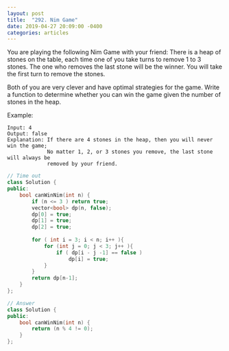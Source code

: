 ```yaml
---
layout: post
title:  "292. Nim Game"
date: 2019-04-27 20:09:00 -0400
categories: articles
---
```


You are playing the following Nim Game with your friend: There is a heap of stones on the table, each time one of you take turns to remove 1 to 3 stones. The one who removes the last stone will be the winner. You will take the first turn to remove the stones.

Both of you are very clever and have optimal strategies for the game. Write a function to determine whether you can win the game given the number of stones in the heap.

Example:
```
Input: 4
Output: false 
Explanation: If there are 4 stones in the heap, then you will never win the game;
             No matter 1, 2, or 3 stones you remove, the last stone will always be 
             removed by your friend.
```

```c++
// Time out
class Solution {
public:
    bool canWinNim(int n) {
        if (n <= 3 ) return true;
        vector<bool> dp(n, false);
        dp[0] = true;
        dp[1] = true;
        dp[2] = true;
        
        for ( int i = 3; i < n; i++ ){
            for (int j = 0; j < 3; j++ ){
                if ( dp[i - j -1] == false )
                    dp[i] = true;
            }
        }
        return dp[n-1];
    }
};
```
```c++
// Answer
class Solution {
public:
    bool canWinNim(int n) {
        return (n % 4 != 0);
    }
};
```